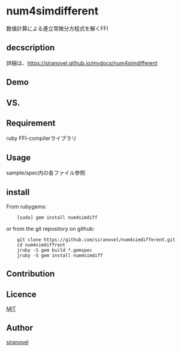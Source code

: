 num4simdifferent
===============
数値計算による連立常微分方程式を解くFFI

## decscription ##

詳細は、https://siranovel.github.io/mydocs/num4simdifferent  

## Demo ##

## VS. ##

## Requirement ##
ruby FFI-compilerライブラリ

## Usage ##

sample/spec内の各ファイル参照

## install ##

From rubygems:  
~~~
    [sudo] gem install num4simdiff
~~~

or from the git repository on github:  
~~~
    git clone https://github.com/siranovel/num4simdifferent.git  
    cd num4simdiffrent  
    jruby -S gem build *.gemspec
    jruby -S gem install num4simdiff
~~~

## Contribution ##

## Licence ##
[MIT](LICENSE)

## Author ##

[siranovel](https://github.com/siranovel)
